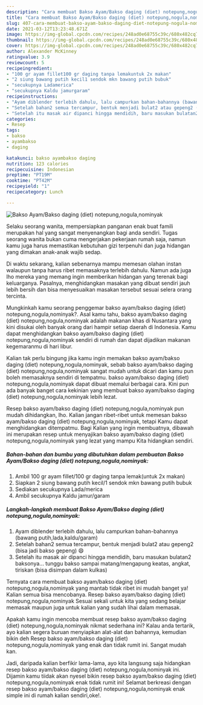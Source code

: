 ```yaml
---
description: "Cara membuat Bakso Ayam/Bakso daging (diet) notepung,nogula,nominyak Sederhana dan Mudah Dibuat"
title: "Cara membuat Bakso Ayam/Bakso daging (diet) notepung,nogula,nominyak Sederhana dan Mudah Dibuat"
slug: 407-cara-membuat-bakso-ayam-bakso-daging-diet-notepung-nogula-nominyak-sederhana-dan-mudah-dibuat
date: 2021-03-12T13:23:48.671Z
image: https://img-global.cpcdn.com/recipes/248ad0e68755c39c/680x482cq70/bakso-ayambakso-daging-diet-notepungnogulanominyak-foto-resep-utama.jpg
thumbnail: https://img-global.cpcdn.com/recipes/248ad0e68755c39c/680x482cq70/bakso-ayambakso-daging-diet-notepungnogulanominyak-foto-resep-utama.jpg
cover: https://img-global.cpcdn.com/recipes/248ad0e68755c39c/680x482cq70/bakso-ayambakso-daging-diet-notepungnogulanominyak-foto-resep-utama.jpg
author: Alexander McKinney
ratingvalue: 3.9
reviewcount: 5
recipeingredient:
- "100 gr ayam fillet100 gr daging tanpa lemakuntuk 2x makan"
- "2 siung bawang putih kecil1 sendok mkn bawang putih bubuk"
- "secukupnya Ladamerica"
- "secukupnya Kaldu jamurgaram"
recipeinstructions:
- "Ayam diblender terlebih dahulu, lalu campurkan bahan-bahannya (bawang putih,lada,kaldu/garam)"
- "Setelah bahan2 semua tercampur, bentuk menjadi bulat2 atau gepeng2 (bisa jadi bakso gepeng) 😄"
- "Setelah itu masak air dipanci hingga mendidih, baru masukan bulatan2 baksonya... tunggu bakso sampai matang/mengapung keatas, angkat, tiriskan (bisa disimpan dalam kulkas)"
categories:
- Resep
tags:
- bakso
- ayambakso
- daging

katakunci: bakso ayambakso daging 
nutrition: 123 calories
recipecuisine: Indonesian
preptime: "PT19M"
cooktime: "PT42M"
recipeyield: "1"
recipecategory: Lunch

---
```



![Bakso Ayam/Bakso daging (diet) notepung,nogula,nominyak](https://img-global.cpcdn.com/recipes/248ad0e68755c39c/680x482cq70/bakso-ayambakso-daging-diet-notepungnogulanominyak-foto-resep-utama.jpg)

Selaku seorang wanita, mempersiapkan panganan enak buat famili merupakan hal yang sangat menyenangkan bagi anda sendiri. Tugas seorang  wanita bukan cuma mengerjakan pekerjaan rumah saja, namun kamu juga harus memastikan kebutuhan gizi terpenuhi dan juga hidangan yang dimakan anak-anak wajib sedap.

Di waktu  sekarang, kalian sebenarnya mampu memesan olahan instan walaupun tanpa harus ribet memasaknya terlebih dahulu. Namun ada juga lho mereka yang memang ingin memberikan hidangan yang terenak bagi keluarganya. Pasalnya, menghidangkan masakan yang dibuat sendiri jauh lebih bersih dan bisa menyesuaikan masakan tersebut sesuai selera orang tercinta. 



Mungkinkah kamu seorang penggemar bakso ayam/bakso daging (diet) notepung,nogula,nominyak?. Asal kamu tahu, bakso ayam/bakso daging (diet) notepung,nogula,nominyak adalah makanan khas di Nusantara yang kini disukai oleh banyak orang dari hampir setiap daerah di Indonesia. Kamu dapat menghidangkan bakso ayam/bakso daging (diet) notepung,nogula,nominyak sendiri di rumah dan dapat dijadikan makanan kegemaranmu di hari libur.

Kalian tak perlu bingung jika kamu ingin memakan bakso ayam/bakso daging (diet) notepung,nogula,nominyak, sebab bakso ayam/bakso daging (diet) notepung,nogula,nominyak sangat mudah untuk dicari dan kamu pun boleh memasaknya sendiri di tempatmu. bakso ayam/bakso daging (diet) notepung,nogula,nominyak dapat dibuat memalui berbagai cara. Kini pun ada banyak banget cara kekinian yang membuat bakso ayam/bakso daging (diet) notepung,nogula,nominyak lebih lezat.

Resep bakso ayam/bakso daging (diet) notepung,nogula,nominyak pun mudah dihidangkan, lho. Kalian jangan ribet-ribet untuk memesan bakso ayam/bakso daging (diet) notepung,nogula,nominyak, tetapi Kamu dapat menghidangkan ditempatmu. Bagi Kalian yang ingin membuatnya, dibawah ini merupakan resep untuk menyajikan bakso ayam/bakso daging (diet) notepung,nogula,nominyak yang lezat yang mampu Kita hidangkan sendiri.

<!--inarticleads1-->

##### Bahan-bahan dan bumbu yang dibutuhkan dalam pembuatan Bakso Ayam/Bakso daging (diet) notepung,nogula,nominyak:

1. Ambil 100 gr ayam fillet/100 gr daging tanpa lemak(untuk 2x makan)
1. Siapkan 2 siung bawang putih kecil/1 sendok mkn bawang putih bubuk
1. Sediakan secukupnya Lada/merica
1. Ambil secukupnya Kaldu jamur/garam




<!--inarticleads2-->

##### Langkah-langkah membuat Bakso Ayam/Bakso daging (diet) notepung,nogula,nominyak:

1. Ayam diblender terlebih dahulu, lalu campurkan bahan-bahannya (bawang putih,lada,kaldu/garam)
1. Setelah bahan2 semua tercampur, bentuk menjadi bulat2 atau gepeng2 (bisa jadi bakso gepeng) 😄
1. Setelah itu masak air dipanci hingga mendidih, baru masukan bulatan2 baksonya... tunggu bakso sampai matang/mengapung keatas, angkat, tiriskan (bisa disimpan dalam kulkas)




Ternyata cara membuat bakso ayam/bakso daging (diet) notepung,nogula,nominyak yang mantab tidak ribet ini mudah banget ya! Kalian semua bisa mencobanya. Resep bakso ayam/bakso daging (diet) notepung,nogula,nominyak Sesuai sekali untuk kita yang sedang belajar memasak maupun juga untuk kalian yang sudah lihai dalam memasak.

Apakah kamu ingin mencoba membuat resep bakso ayam/bakso daging (diet) notepung,nogula,nominyak nikmat sederhana ini? Kalau anda tertarik, ayo kalian segera buruan menyiapkan alat-alat dan bahannya, kemudian bikin deh Resep bakso ayam/bakso daging (diet) notepung,nogula,nominyak yang enak dan tidak rumit ini. Sangat mudah kan. 

Jadi, daripada kalian berfikir lama-lama, ayo kita langsung saja hidangkan resep bakso ayam/bakso daging (diet) notepung,nogula,nominyak ini. Dijamin kamu tiidak akan nyesel bikin resep bakso ayam/bakso daging (diet) notepung,nogula,nominyak enak tidak rumit ini! Selamat berkreasi dengan resep bakso ayam/bakso daging (diet) notepung,nogula,nominyak enak simple ini di rumah kalian sendiri,oke!.

